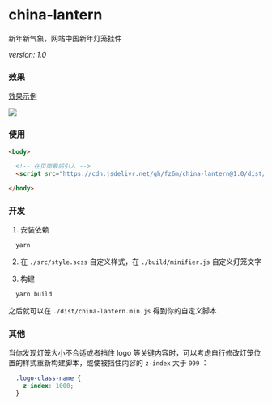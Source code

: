# china-lantern

新年新气象，网站中国新年灯笼挂件

*version: 1.0*

### 效果

[效果示例](http://fz6m.github.io/china-lantern/)

![](https://cdn.jsdelivr.net/gh/fz6m/Private-picgo@moe/img/20210101051855.png)

### 使用

```html
<body>

  <!-- 在页面最后引入 -->
  <script src="https://cdn.jsdelivr.net/gh/fz6m/china-lantern@1.0/dist/china-lantern.min.js"></script>

</body>
```

### 开发

1. 安装依赖

  ```bash
    yarn
  ```

2. 在 `./src/style.scss` 自定义样式，在 `./build/minifier.js` 自定义灯笼文字

3. 构建

  ```bash
    yarn build
  ```
  
  之后就可以在 `./dist/china-lantern.min.js` 得到你的自定义脚本

### 其他

当你发现灯笼大小不合适或者挡住 logo 等关键内容时，可以考虑自行修改灯笼位置的样式重新构建脚本，或使被挡住内容的 `z-index` 大于 `999` ：

```css
  .logo-class-name {
    z-index: 1000;
  }
```
